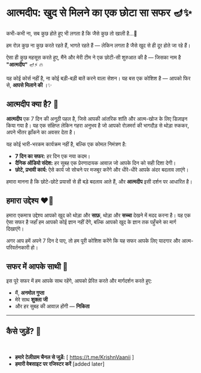 <h1 data-sourcepos="5:1-5:45">आत्मदीप: खुद से मिलने का एक छोटा सा सफर 🪔✨</h1><p data-sourcepos="7:1-7:66">कभी-कभी ना, सब कुछ होते हुए भी लगता है कि जैसे कुछ तो खाली है...🌼</p><p data-sourcepos="9:1-9:100">हम रोज़ कुछ ना कुछ करते रहते हैं, भागते रहते हैं — लेकिन लगता है जैसे खुद से ही दूर होते जा रहे हैं।</p><p data-sourcepos="11:1-11:108">ऐसा ही कुछ महसूस करते हुए, मैंने और मेरी टीम ने एक छोटी-सी शुरुआत की है — जिसका नाम है <strong>"आत्मदीप"</strong> 🪔⚡️ 🔥</p><p data-sourcepos="13:1-13:115">यह कोई कोर्स नहीं है, ना कोई बड़ी-बड़ी बातें करने वाला सेशन। यह बस एक कोशिश है — आपको फिर से, <strong>आपसे मिलाने की</strong> ।✨</p><h2 data-sourcepos="15:1-15:22">आत्मदीप क्या है? 🌟</h2><p data-sourcepos="17:1-17:215"><strong>आत्मदीप</strong> एक 7 दिन की अनूठी पहल है, जिसे आपकी आंतरिक शांति और आत्म-खोज के लिए डिज़ाइन किया गया है। यह एक संक्षिप्त लेकिन गहरा अनुभव है जो आपको रोज़मर्रा की भागदौड़ से थोड़ा रुककर, अपने भीतर झाँकने का अवसर देता है।</p><p data-sourcepos="19:1-19:62">यह कोई भारी-भरकम कार्यक्रम नहीं है, बल्कि एक कोमल निमंत्रण है:</p><ul data-sourcepos="21:1-24:0">
<li data-sourcepos="21:1-21:38"><strong>7 दिन का सफर:</strong> हर दिन एक नया कदम।</li>
<li data-sourcepos="22:1-22:83"><strong>दैनिक ऑडियो संदेश:</strong> हर सुबह एक प्रेरणादायक आवाज़ जो आपके दिन को सही दिशा देगी।</li>
<li data-sourcepos="23:1-24:0"><strong>छोटे, प्रभावी कार्य:</strong> ऐसे कार्य जो सोचने पर मजबूर करेंगे और धीरे-धीरे आपके अंदर बदलाव लाएंगे।</li>
</ul><p data-sourcepos="25:1-25:101">हमारा मानना है कि छोटे-छोटे प्रयासों से ही बड़े बदलाव आते हैं, और <strong>आत्मदीप</strong> इसी दर्शन पर आधारित है।</p><h2 data-sourcepos="27:1-27:21">हमारा उद्देश्य ❤🌿</h2><p data-sourcepos="29:1-29:201">हमारा एकमात्र उद्देश्य आपको खुद को थोड़ा और <strong>साफ़</strong>, थोड़ा और <strong>सच्चा</strong> देखने में मदद करना है। यह एक ऐसा सफर है जहाँ हम आपको कोई ज्ञान नहीं देंगे, बल्कि आपको खुद के ज्ञान तक पहुँचने का मार्ग दिखाएंगे।</p><p data-sourcepos="31:1-31:105">अगर आप हमें अपने 7 दिन दे पाए, तो हम पूरी कोशिश करेंगे कि यह सफर आपके लिए यादगार और आत्म-परिवर्तनकारी हो।</p><h2 data-sourcepos="33:1-33:23">सफर में आपके साथी 👥</h2><p data-sourcepos="35:1-35:77">इस पूरे सफर में हम आपके साथ रहेंगे, आपको प्रेरित करते और मार्गदर्शन करते हुए:</p><ul data-sourcepos="37:1-40:0">
<li data-sourcepos="37:1-37:23">मैं, <strong>अनमोल गुप्ता</strong></li>
<li data-sourcepos="38:1-38:24">मेरे साथ <strong>शुक्ला जी</strong></li>
<li data-sourcepos="39:1-40:0">और हर सुबह की आवाज़ होंगी — <strong>निकिता</strong></li>
</ul><hr data-sourcepos="41:1-41:3" /><h2 data-sourcepos="43:1-43:18">कैसे जुड़ें? 🚀</h2><p data-sourcepos="45:1-45:66"><br /></p><ul data-sourcepos="47:1-50:0">
<li data-sourcepos="47:1-47:59"><strong>हमारे टेलीग्राम चैनल से जुड़ें:</strong> [ <a href="https://t.me/KrishnVaanii">https://t.me/KrishnVaanii</a> ]</li>
<li data-sourcepos="48:1-48:51"><strong>हमारी वेबसाइट पर रजिस्टर करें</strong>&nbsp;[added later]</li>
</ul><p data-sourcepos="51:1-51:86"><br /></p>
